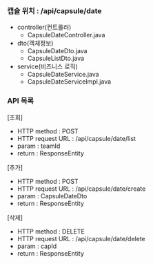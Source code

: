 ### 캡슐 위치 : /api/capsule/date
- controller(컨트롤러)
    - CapsuleDateController.java
- dto(객체정보)
    - CapsuleDateDto.java
    - CapsuleListDto.java
- service(비즈니스 로직)
    - CapsuleDateService.java
    - CapsuleDateServiceImpl.java

### API 목록
[조회]
- HTTP method : POST
- HTTP request URL : /api/capsule/date/list
- param : teamId
- return : ResponseEntity<CapsuleListDto>

[추가]
- HTTP method : POST
- HTTP request URL : /api/capsule/date/create
- param : CapsuleDateDto
- return : ResponseEntity<String>

[삭제]
- HTTP method : DELETE
- HTTP request URL : /api/capsule/date/delete
- param : capId
- return : ResponseEntity<String>